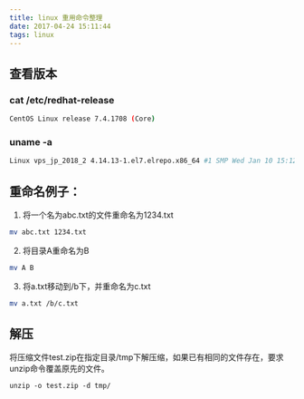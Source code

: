 ```yaml
---
title: linux 重用命令整理
date: 2017-04-24 15:11:44
tags: linux
---
```



## 查看版本

### cat /etc/redhat-release 

```bash
CentOS Linux release 7.4.1708 (Core)
```

### uname -a

```bash
Linux vps_jp_2018_2 4.14.13-1.el7.elrepo.x86_64 #1 SMP Wed Jan 10 15:12:12 EST 2018 x86_64 x86_64 x86_64 GNU/Linux
```



## 重命名例子：

1) 将一个名为abc.txt的文件重命名为1234.txt

```bash
mv abc.txt 1234.txt
```
2) 将目录A重命名为B

```bash
mv A B
```

3) 将a.txt移动到/b下，并重命名为c.txt

```bash
mv a.txt /b/c.txt
```


## 解压
将压缩文件test.zip在指定目录/tmp下解压缩，如果已有相同的文件存在，要求unzip命令覆盖原先的文件。

```
unzip -o test.zip -d tmp/
```